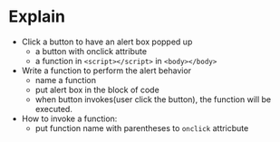 # Explain
* Click a button to have an alert box popped up
  - a button with onclick attribute
  - a function in `<script></script>` in `<body></body>`
* Write a function to perform the alert behavior
  - name a function
  - put alert box in the block of code
  - when button invokes(user click the button), the function will be executed.
* How to invoke a function:
  - put function name with parentheses to `onclick` attricbute
